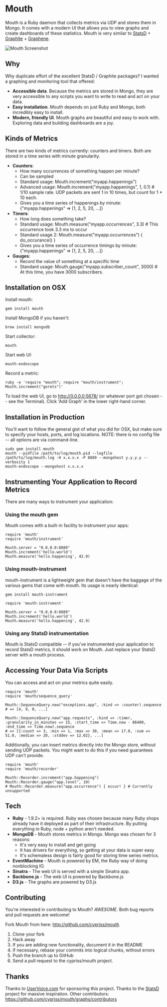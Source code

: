 # Mouth

Mouth is a Ruby daemon that collects metrics via UDP and stores them in Mongo.  It comes with a modern UI that allows you to view graphs and create dashboards of these statistics.  Mouth is very similar to [StatsD](https://github.com/etsy/statsd) + [Graphite](http://graphite.wikidot.com/) + [Graphene](http://jondot.github.com/graphene/).

![Mouth Screenshot](http://cypriss.github.com/mouth/images/ss/mouth-screenshot1.png)

## Why

Why duplicate effort of the excellent StatsD / Graphite packages?  I wanted a graphing and monitoring tool that offered:

* **Accessible data**.  Because the metrics are stored in Mongo, they are very accessible to any scripts you want to write to read and act on your data.
* **Easy installation**.  Mouth depends on just Ruby and Mongo, both incredibly easy to install.
* **Modern, friendly UI**.  Mouth graphs are beautiful and easy to work with.  Exploring data and building dashboards are a joy.

## Kinds of Metrics

There are two kinds of metrics currently: counters and timers.  Both are stored in a time series with minute granularity.

* **Counters**:
  * How many occurrences of something happen per minute?
  * Can be sampled
  * Standard usage: Mouth.increment("myapp.happenings")
  * Advanced usage: Mouth.increment("myapp.happenings", 1, 0.1) # 1/10 sample rate.  UDP packets are sent 1 in 10 times, but count for 1 * 10 each.
  * Gives you a time series of happenings by minute: {"myapp.happenings" => [1, 2, 5, 20, ...]}
* **Timers**:
  * How long does something take?
  * Standard usage: Mouth.measure("myapp.occurrences", 3.3) # This occurrence took 3.3 ms to occur
  * Standard usage 2: Mouth.measure("myapp.occurrences") { do_occurance() }
  * Gives you a time series of occurrence timings by minute: {"myapp.happenings" => [1, 2, 5, 20, ...]}
* **Gauges**:
  * Record the value of something at a specific time
  * Standard usage: Mouth.gauge("myapp.subscriber_count", 3000) # At this time, you have 3000 subscribers.

## Installation on OSX

Install mouth:

    gem install mouth

Install MongoDB if you haven't:

    brew install mongodb

Start collector:

    mouth

Start web UI:

    mouth-endoscope

Record a metric:

    ruby -e 'require "mouth"; require "mouth/instrument"; Mouth.increment("gorets")'

To load the web UI, go to http://0.0.0.0:5678/ (or whatever port got chosen -- see the Terminal).  Click 'Add Graph' in the lower right-hand corner.

## Installation in Production

You'll want to follow the general gist of what you did for OSX, but make sure to specify your hosts, ports, and log locations.
NOTE: there is no config file -- all options are via command-line.

    sudo gem install mouth
    mouth --pidfile /path/to/log/mouth.pid --logfile /path/to/log/mouth.log -H x.x.x.x -P 8889 --mongohost y.y.y.y --verbosity 1
    mouth-endoscope --mongohost x.x.x.x

## Instrumenting Your Application to Record Metrics

There are many ways to instrument your application:

### Using the mouth gem

Mouth comes with a built-in facility to instrument your apps:
    
    require 'mouth'
    require 'mouth/instrument'
    
    Mouth.server = "0.0.0.0:8889"
    Mouth.increment('hello.world')
    Mouth.measure('hello.happening', 42.9)
    
### Using mouth-instrument
  
mouth-instrument is a lightweight gem that doesn't have the baggage of the various gems that come with mouth. Its usage is nearly identical:
    
    gem install mouth-instrument

    require 'mouth-instrument'
    
    Mouth.server = "0.0.0.0:8889"
    Mouth.increment('hello.world')
    Mouth.measure('hello.happening', 42.9)
    
### Using any StatsD instrumentation
  
Mouth is StatsD compatible -- if you've instrumented your application to record StatsD metrics, it should work on Mouth.  Just replace your StatsD server with a mouth process.

## Accessing Your Data Via Scripts

You can access and act on your metrics quite easily.

    require 'mouth'
    require 'mouth/sequence_query'
    
    Mouth::SequenceQuery.new("exceptions.app", :kind => :counter).sequence
    # => [4, 9, 0, ...]
    
    Mouth::SequenceQuery.new("app.requests", :kind => :timer, :granularity_in_minutes => 15, :start_time => Time.now - 86400, :end_time => Time.now).sequence
    # => [{:count => 3, :min => 1, :max => 30, :mean => 17.0, :sum => 51.0, :median => 20, :stddev => 12.02}, ...]

Additionally, you can insert metrics directly into the Mongo store, without sending UDP packets.  You might want to do this if you need guarantees UDP can't provide.

    require 'mouth'
    require 'mouth/recorder'
    
    Mouth::Recorder.increment("app.happening")
    Mouth::Recorder.gauge("app.level", 10)
    # Mouth::Recorder.measure("app.occurrence") { occur! } # Currently unsupported

## Tech

* **Ruby** - 1.9.2+ is required.  Ruby was chosen because many Ruby shops already have it deployed as part of their infrastructure.  By putting everything in Ruby, node + python aren't needed.
* **MongoDB** -  Mouth stores metrics in Mongo.  Mongo was chosen for 3 reasons:
  * It's very easy to install and get going
  * It has drivers for everything, so getting at your data is super easy
  * It's schemaless design is fairly good for storing time series metrics.
* **EventMachine** - Mouth is powered by EM, the Ruby way of doing nonblocking IO.
* **Sinatra** - The web UI is served with a simple Sinatra app.
* **Backbone.js** - The web UI is powered by Backbone.js
* **D3.js** - The graphs are powered by D3.js

## Contributing

You're interested in contributing to Mouth? *AWESOME*. Both bug reports and pull requests are welcome!

Fork Mouth from here: http://github.com/cypriss/mouth

1. Clone your fork
2. Hack away
3. If you are adding new functionality, document it in the README
4. If necessary, rebase your commits into logical chunks, without errors
5. Push the branch up to GitHub
6. Send a pull request to the cypriss/mouth project.

## Thanks

Thanks to [UserVoice.com](http://developer.uservoice.com) for sponsoring this project.  Thanks to the [StatsD](https://github.com/etsy/statsd) project for massive inspiration.  Other contributors: https://github.com/cypriss/mouth/graphs/contributors
